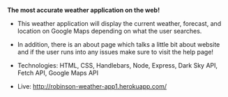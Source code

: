 **The most accurate weather application on the web!** 

* This weather application will display the current weather, forecast, and location on Google Maps depending on what the user searches.

* In addition, there is an about page which talks a little bit about website and if the user runs into any issues make sure to visit the help page!

* Technologies: HTML, CSS, Handlebars, Node, Express, Dark Sky API, Fetch API, Google Maps API

* Live: http://robinson-weather-app1.herokuapp.com/